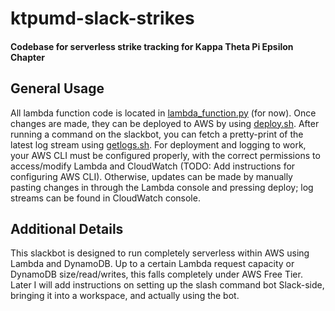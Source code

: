 # ktpumd-slack-strikes
#### Codebase for serverless strike tracking for Kappa Theta Pi Epsilon Chapter

## General Usage
All lambda function code is located in [lambda_function.py](lambda_function.py) (for now). Once changes are made, they can be deployed to AWS by using [deploy.sh](deploy.sh). After running a command on the slackbot, you can fetch a pretty-print of the latest log stream using [getlogs.sh](getlogs.sh). For deployment and logging to work, your AWS CLI must be configured properly, with the correct permissions to access/modify Lambda and CloudWatch (TODO: Add instructions for configuring AWS CLI). Otherwise, updates can be made by manually pasting changes in through the Lambda console and pressing deploy; log streams can be found in CloudWatch console.

## Additional Details
This slackbot is designed to run completely serverless within AWS using Lambda and DynamoDB. Up to a certain Lambda request capacity or DynamoDB size/read/writes, this falls completely under AWS Free Tier. Later I will add instructions on setting up the slash command bot Slack-side, bringing it into a workspace, and actually using the bot.
